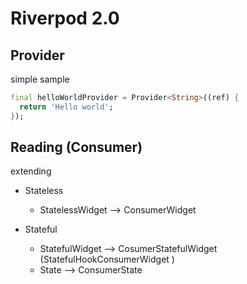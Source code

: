 # Riverpod 2.0

## Provider

simple sample

```dart
final helloWorldProvider = Provider<String>((ref) {
  return 'Hello world';
});
```

## Reading (Consumer)

extending

- Stateless

  - StatelessWidget --> ConsumerWidget

- Stateful
  - StatefulWidget --> CosumerStatefulWidget (StatefulHookConsumerWidget )
  - State --> ConsumerState
